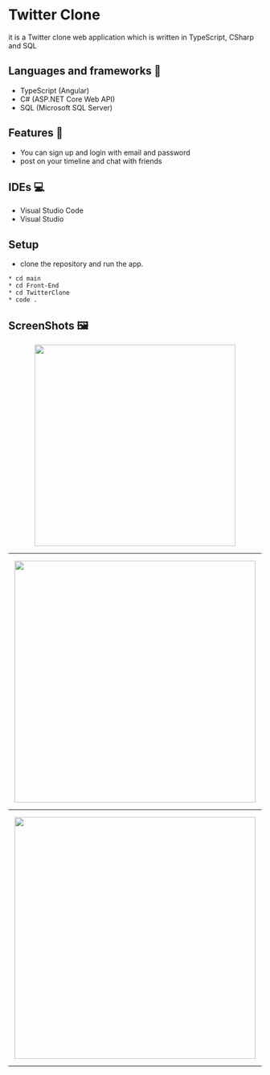 # Twitter Clone
it is a Twitter clone web application which is written in TypeScript, CSharp and SQL
## Languages and frameworks 📑
* TypeScript (Angular) 
* C# (ASP.NET Core Web API)
* SQL (Microsoft SQL Server)
## Features 🥇
* You can sign up and login with email and password
* post on your timeline and chat with friends
## IDEs 💻
* Visual Studio Code
* Visual Studio
## Setup
* clone the repository and run the app.
```
* cd main
* cd Front-End
* cd TwitterClone
* code .
```
## ScreenShots 🖼️
<div align='center'>
<img height="400px" src="https://user-images.githubusercontent.com/38363762/156330428-9c202710-c558-4557-9ecd-bf3866bad0f5.PNG">
<hr/>
</div>

<div align='center'>
<img height="480px" src="https://user-images.githubusercontent.com/38363762/157329476-c1b192a0-de56-42f2-83a0-9e2e47ff6bdc.PNG">
<hr/>

<div align='center'>
<img height="480px" src="https://user-images.githubusercontent.com/38363762/158830290-122f1127-c2d5-4250-add6-0d9cca3c5c54.PNG">
<hr/>

